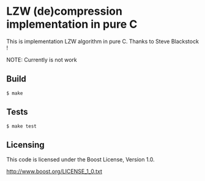 # LZW (de)compression implementation in pure C

This is implementation LZW algorithm in pure C. Thanks to Steve Blackstock !

NOTE: Currently is not work

## Build

    $ make

## Tests

    $ make test

## Licensing

This code is licensed under the Boost License, Version 1.0.

http://www.boost.org/LICENSE_1_0.txt
